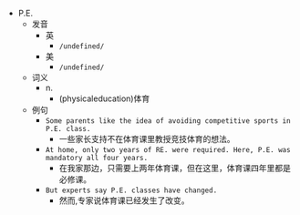 - P.E.
  - 发音
    - 英
      - `/undefined/`
    - 美
      - `/undefined/`
  - 词义
    - n.
      - (physicaleducation)体育
  - 例句
    - `Some parents like the idea of avoiding competitive sports in P.E. class.`
      - 一些家长支持不在体育课里教授竞技体育的想法。
    - `At home, only two years of RE. were required. Here, P.E. was mandatory all four years.`
      - 在我家那边，只需要上两年体育课，但在这里，体育课四年里都是必修课。
    - `But experts say P.E. classes have changed.`
      - 然而,专家说体育课已经发生了改变。

